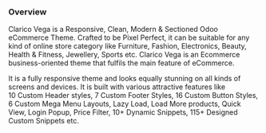 ### Overview

Clarico Vega is a Responsive, Clean, Modern & Sectioned Odoo eCommerce Theme. Crafted to be Pixel Perfect, it can be suitable for any kind of online store category like Furniture, Fashion, Electronics, Beauty, Health & Fitness, Jewellery, Sports etc. Clarico Vega is an Ecommerce business-oriented theme that fulfils the main feature of eCommerce.

It is a fully responsive theme and looks equally stunning on all kinds of screens and devices. It is built with various attractive features like 10 Custom Header styles, 7 Custom Footer Styles, 16 Custom Button Styles, 6 Custom Mega Menu Layouts, Lazy Load, Load More products, Quick View, Login Popup, Price Filter, 10+ Dynamic Snippets, 115+ Designed Custom Snippets etc.

